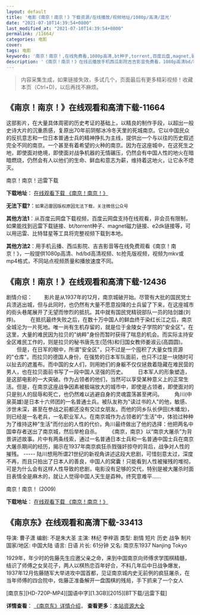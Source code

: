 ```yaml
---
layout: default
title: '电影《南京！南京！》下载资源/在线播放/视频地址/1080p/高清/蓝光'
date: "2021-07-10T14:39:54+0800"
last_modified_at: "2021-07-10T14:39:54+0800"
permalink: /11664/
categories: 电影
cover:
tags: 电影
keywords: '南京！南京！,在线免费看,1080p高清,bt种子,torrent,百度云盘,magnet,磁力链,迅雷下载资源'
description: '《南京！南京！》在线云播放手机西瓜影院吉吉影音免费看，1080p高清bd/hd未删减完整版和tc抢先枪版，mkv/mp4格式，附带bt/torrent种子、magnet/磁力链、百度云盘、网盘资源迅雷下载链接'
---
```


>内容采集生成，如果链接失效，多试几个，页面最后有更多精彩视频！收藏本页（Ctrl+D)，以后再找不麻烦。


## 《南京！南京！》在线观看和高清下载-11664

这部影片，在大量具体周密的历史考证的基础上，以精良的制作手段，以超出一般史诗大片的沉重质感，复原出70年前阴郁冰冷冬天里的死城南京。它以中国民众的反抗意志和一位日本普通士兵的精神挣扎为主线，提供出一个与以往的历史叙述完全不同的南京。一个甚至有着希望的火种的南京。因为在这座城中，在这死生之地，即使面对绝境，即使面对战争机器的无情碾压，仍然会有中国人性的地火在暗暗燃烧，仍然会有人以他们的生命、鲜血和意志为薪，维持着这地火，让它永不熄灭。


南京！南京！迅雷下载

**下载地址**： [在线观看下载 《南京！南京！》](https://www.993dy.com//vod-detail-id-17169.html) 


**无法下载?**：`如果迅雷因版权原因无法下载，关注微信公众号 `

**其他方法1**：从百度云网盘下载视频，百度云网盘支持在线观看，非会员有限制，如果能找到迅雷下载链接、bt/torrent种子、magnet磁力链接、e2dk链接等，可以用迅雷、比特彗星等工具将完整视频下载到本地。

**其他方法2**：用手机云播、西瓜影院、吉吉影音等在线免费观看《南京！南京！》，一般提供1080p高清、hd/bd高清视频、tc抢先版视频，视频为mkv或mp4格式，不同站点视频质量和播放速度不同。


## 《南京！南京！》在线观看和高清下载-12436

剧情介绍： 　　影片是从1937年的12月，南京城破开始。尽管有大批的国民党士兵溃逃出城，但与此同时，也仍然有大量不愿意投降的士兵留了下来，在这座城市的街头巷尾展开了无望而惨烈的抵抗。其中就有国民党精锐部队一员的陆剑雄(刘烨)。 　　在抵抗最终失败之后，在数十万中国人的鲜血终于染红长江之后，南京全城沦为一片死地。唯一尚有生机存留的，就是位于金陵女子学院的"安全区"。在这里，大量的难民因为拉贝的"纳粹"身份而暂时获得了喘息的机会。而实际主持安全区难民工作的，则是拉贝的秘书唐先生(范伟)和归国女教师姜淑云(高圆圆)。 　　但是，在日军的眼中，所谓"安全区"，只不过是一个囤积了大量女性资源的"仓库"。而拉贝的德国人身份，在强势的日本军队面前，也只不过是一块随时可以扯去的遮羞布。而中国的女人们，则用她们的身躯不仅仅拯救着隐藏在难民营的男人，也在拉贝面前书写了一段中国人坚强的历史。 　　日本军人的形象塑造，是这部电影的一大突破。作为占领者的他们，当然可以享受某种意义上的正常生活。但是，在南京这座战争因素被极端放大的城市中，即使是占领者，即使面对的只是别人的屈辱和死亡，也仍然难以逃避自身的灵魂震荡甚至拷问。 　　角川(中泉英雄)是日本十六师团的一名普通士兵。被队友称为"读过书的人"的他，敏感、涉世未深，甚至在参战之前都还没有交过女朋友。而他的同乡队长伊田(木幡龙)，则已经是一名老兵，一名职业军人。在南京城作为占领者的"生活"中，体验过种种为了维持这种"生活"而付出的人性的代价。角川最终做出了他的选择：他把两名中国幸存者送出了南京城，然后举枪自杀。 　　《南京，南京》以“南京大屠杀”为背景讲述故事。片中有两条线索，通过一名普通日本士兵和一名普通中国士兵在南京大屠杀期间的经历，揭示在1937年南京疯狂杀戮强奸掠夺的背后，战争对人性的摧残。 ----- 陆川想用所谓21世纪的新视角讲述这段大悲剧，可惜刻意太过，深度不再，而且只拍出了日本人的善良，中国人的窝囊！只能看到人性被摧残的堆彻，可是为什么会有这样人性导致的悲剧，电影没有足够的交代，特别是被大屠杀时面目表情全是麻木的，就让人觉得中国人天生是孬种。终究意难平……


南京！南京！ (2009)

**下载地址**： [在线观看下载 《南京！南京！》](https://www.btbtdy.me/btdy/dy6932.html) 


## 《南京东》在线观看和高清下载-33413

导演: 曹子潇 编剧: 不是朱大圣 主演: 林纪 李梓涵 类型: 剧情 短片 历史 战争 制片国家/地区: 中国大陆 语言: 日语 片长: 61分钟 又名: 南京东1937 Nanjing Tokyo

1929年，年少时的佐藤先生应邀父亲之命，来到中国南京向师傅求学围棋精髓，结识了师傅之女吴花子，两人以棋热恋百年好合，不料几年后中日战争爆发，1937年12月佐藤随军大举进攻中国首都，见证南京城内史无前例的疯狂屠杀，在当年师傅的四合院中，佐藤正准备解开一盘围棋的残局，手下抓来了一个女人


[南京东][HD-720P-MP4][国语中字][1.3GB][2015][BT下载/迅雷下载]

**详情查看**： [《南京东》详情介绍](/movie/33413/)， **查看更多**：[本站资源大全](/movie/t/all/)

